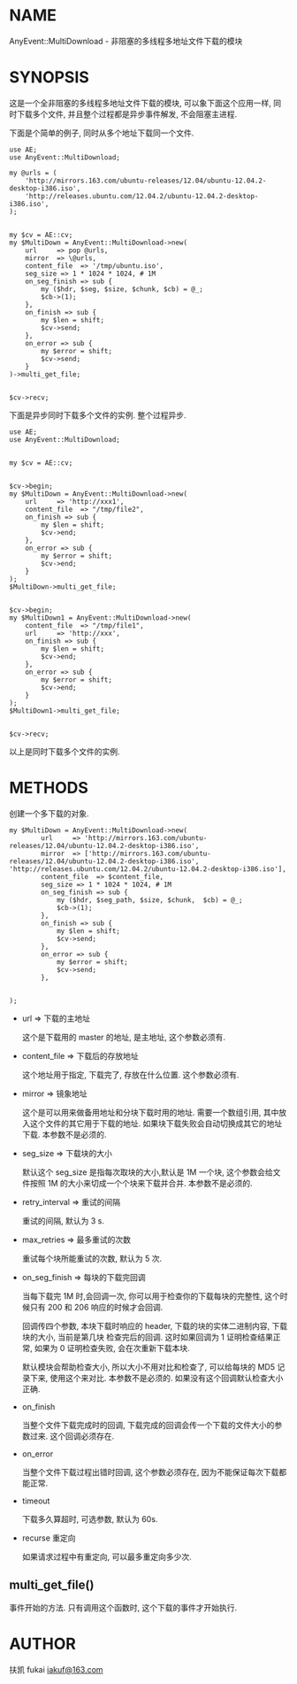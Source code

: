 # NAME

AnyEvent::MultiDownload - 非阻塞的多线程多地址文件下载的模块

# SYNOPSIS

这是一个全非阻塞的多线程多地址文件下载的模块, 可以象下面这个应用一样, 同时下载多个文件, 并且整个过程都是异步事件解发, 不会阻塞主进程.

下面是个简单的例子, 同时从多个地址下载同一个文件.

    use AE;
    use AnyEvent::MultiDownload;

    my @urls = (
        'http://mirrors.163.com/ubuntu-releases/12.04/ubuntu-12.04.2-desktop-i386.iso',
        'http://releases.ubuntu.com/12.04.2/ubuntu-12.04.2-desktop-i386.iso',
    );
    

    my $cv = AE::cv;
    my $MultiDown = AnyEvent::MultiDownload->new( 
        url     => pop @urls, 
        mirror  => \@urls, 
        content_file  => '/tmp/ubuntu.iso',
        seg_size => 1 * 1024 * 1024, # 1M
        on_seg_finish => sub {
            my ($hdr, $seg, $size, $chunk, $cb) = @_;
            $cb->(1);
        },
        on_finish => sub {
            my $len = shift;
            $cv->send;
        },
        on_error => sub {
            my $error = shift;
            $cv->send;
        }
    )->multi_get_file;
    

    $cv->recv;



下面是异步同时下载多个文件的实例. 整个过程异步.

    use AE;
    use AnyEvent::MultiDownload;
    

    my $cv = AE::cv;
    

    $cv->begin;
    my $MultiDown = AnyEvent::MultiDownload->new( 
        url     => 'http://xxx1',
        content_file  => "/tmp/file2",
        on_finish => sub {
            my $len = shift;
            $cv->end;
        },
        on_error => sub {
            my $error = shift;
            $cv->end;
        }
    );
    $MultiDown->multi_get_file;
    

    $cv->begin;
    my $MultiDown1 = AnyEvent::MultiDownload->new( 
        content_file  => "/tmp/file1",
        url     => 'http://xxx', 
        on_finish => sub {
            my $len = shift;
            $cv->end;
        },
        on_error => sub {
            my $error = shift;
            $cv->end;
        }
    );
    $MultiDown1->multi_get_file;
    

    $cv->recv;

以上是同时下载多个文件的实例.

# METHODS

创建一个多下载的对象.

    my $MultiDown = AnyEvent::MultiDownload->new( 
            url     => 'http://mirrors.163.com/ubuntu-releases/12.04/ubuntu-12.04.2-desktop-i386.iso', 
            mirror  => ['http://mirrors.163.com/ubuntu-releases/12.04/ubuntu-12.04.2-desktop-i386.iso', 'http://releases.ubuntu.com/12.04.2/ubuntu-12.04.2-desktop-i386.iso'],
            content_file  => $content_file,
            seg_size => 1 * 1024 * 1024, # 1M
            on_seg_finish => sub {
                my ($hdr, $seg_path, $size, $chunk,  $cb) = @_;
                $cb->(1);
            },
            on_finish => sub {
                my $len = shift;
                $cv->send;
            },
            on_error => sub {
                my $error = shift;
                $cv->send;
            },
    

    );

- url => 下载的主地址

    这个是下载用的 master 的地址, 是主地址, 这个参数必须有.

- content\_file => 下载后的存放地址

    这个地址用于指定, 下载完了, 存放在什么位置. 这个参数必须有.

- mirror => 镜象地址

    这个是可以用来做备用地址和分块下载时用的地址. 需要一个数组引用, 其中放入这个文件的其它用于下载的地址. 如果块下载失败会自动切换成其它的地址下载. 本参数不是必须的.

- seg\_size => 下载块的大小

    默认这个 seg\_size 是指每次取块的大小,默认是 1M 一个块, 这个参数会给文件按照 1M 的大小来切成一个个块来下载并合并. 本参数不是必须的.



- retry\_interval => 重试的间隔 

    重试的间隔, 默认为 3 s.

- max\_retries => 最多重试的次数

    重试每个块所能重试的次数, 默认为 5 次.

- on\_seg\_finish => 每块的下载完回调

    当每下载完 1M 时,会回调一次, 你可以用于检查你的下载每块的完整性, 这个时候只有 200 和 206 响应的时候才会回调.

    回调传四个参数, 本块下载时响应的 header, 下载的块的实体二进制内容, 下载块的大小, 当前是第几块 检查完后的回调. 这时如果回调为 1 证明检查结果正常, 如果为 0 证明检查失败, 会在次重新下载本块. 

    默认模块会帮助检查大小, 所以大小不用对比和检查了, 可以给每块的 MD5 记录下来, 使用这个来对比. 本参数不是必须的. 如果没有这个回调默认检查大小正确.

- on\_finish

    当整个文件下载完成时的回调, 下载完成的回调会传一个下载的文件大小的参数过来. 这个回调必须存在.

- on\_error

    当整个文件下载过程出错时回调, 这个参数必须存在, 因为不能保证每次下载都能正常.

- timeout

    下载多久算超时, 可选参数, 默认为 60s.

- recurse 重定向

    如果请求过程中有重定向, 可以最多重定向多少次.

## multi\_get\_file()

事件开始的方法. 只有调用这个函数时, 这个下载的事件才开始执行.

# AUTHOR

扶凯 fukai <iakuf@163.com>
